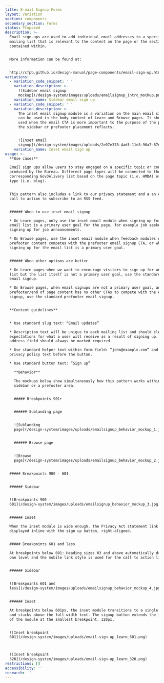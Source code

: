 ```yaml
---
title: E-mail Signup Forms
layout: variation
section: components
secondary_section: Forms
status: Proposed
description: >-
  Email sign-ups are used to add individual email addresses to a specific
  mailing list that is relevant to the content on the page or the section it is
  contained within.


  More information can be found at:


  http://cfpb.github.io/design-manual/page-components/email-sign-up.html
variations:
  - variation_code_snippet: ' '
    variation_description: >-
      ![Sidebar email signup
      mockup](/design-system/images/uploads/emailsignup_intro_mockup.png)
    variation_name: Sidebar email sign up
  - variation_code_snippet: ' '
    variation_description: >-
      The inset email signup module is a variation on the main email signup that
      can be used in the body content of Learn and Browse pages. It should be
      used when the email CTA is more important to the purpose of the page than
      the sidebar or prefooter placement reflects.


      ![Inset email
      signup](/design-system/images/uploads/2e07e378-4adf-11e8-96a7-67d2534eec85.png)
    variation_name: Inset email sign up
usage: >-
  **Use cases**

  Email sign ups allow users to stay engaged on a specific topic or content type
  produced by the Bureau. Different page types will be connected to the
  corresponding GovDelivery list based on the page topic (i.e. HMDA) or page
  type (i.e. blog).


  This pattern also includes a link to our privacy statement and a an optional
  call to action to subscribe to an RSS feed.


  ###### When to use inset email signup

  * On Learn pages, only use the inset email module when signing up for the
  email list is a primary user goal for the page, for example job seekers
  signing up for job announcements.

  * On Browse pages, use the inset email module when feedback modules or other
  prefooter content competes with the prefooter email signup CTA, or when
  signing up for the email list is a primary user goal.


  ###### When other options are better

  * On Learn pages when we want to encourage visitors to sign up for an email
  list but the list itself is not a primary user goal, use the standard sidebar
  email signup.

  * On Browse pages, when email signups are not a primary user goal, and the
  prefooter/end of page content has no other CTAs to compete with the email
  signup, use the standard prefooter email signup.


  **Content guidelines**


  * Use standard slug text: “Email updates”

  * Description text will be unique to each mailing list and should clearly set
  expectations for what a user will receive as a result of signing up. Email
  address field should always be marked required.

  * Use standard helper text within form field: “john@example.com” and standard
  privacy policy text before the button.

  * Use standard button text: “Sign up”

    **Behavior**

    The mockups below show simultaneously how this pattern works within either a
    sidebar or a prefooter area.


    ##### Breakpoints 901+


    ###### Sublanding page


    ![Sublanding
    page](/design-system/images/uploads/emailsignup_behavior_mockup_1.jpg)


    ###### Browse page


    ![Browse
    page](/design-system/images/uploads/emailsignup_behavior_mockup_2.jpg)


  ##### Breakpoints 900 - 601


  ###### Sidebar


  ![Breakpoints 900 -
  601](/design-system/images/uploads/emailsignup_behavior_mockup_3.jpg)


  ###### Inset

  When the inset module is wide enough, the Privacy Act statement link is
  displayed inline with the sign up button, right-aligned.


  ##### Breakpoints 601 and less

  At breakpoints below 601: Heading sizes H3 and above automatically drop down
  one level and the mobile link style is used for the call to action link(s).


  ###### Sidebar


  ![Breakpoints 601 and
  less](/design-system/images/uploads/emailsignup_behavior_mockup_4.jpg)


  ###### Inset

  At breakpoints below 601px, the inset module transitions to a single column
  and stacks above the full-width text. The signup button extends the full width
  of the module at the smallest breakpoint, 320px.


  ![Inset breakpoint
  601](/design-system/images/uploads/email-sign-up_learn_601.png)



  ![Inset breakpoint
  320](/design-system/images/uploads/email-sign-up_learn_320.png)
restrictions: []
accessibility: ''
research: ''
---
```


